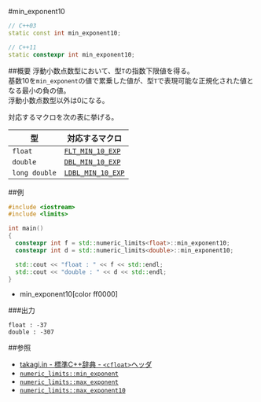#min_exponent10
```cpp
// C++03
static const int min_exponent10;

// C++11
static constexpr int min_exponent10;
```

##概要
浮動小数点数型において、型`T`の指数下限値を得る。  
基数10を`min_exponent`の値で累乗した値が、型`T`で表現可能な正規化された値となる最小の負の値。  
浮動小数点数型以外は0になる。  

対応するマクロを次の表に挙げる。

| 型            | 対応するマクロ                                         |
|---------------|--------------------------------------------------------|
| `float`       | [`FLT_MIN_10_EXP`](/reference/cfloat/flt_min_10_exp)   |
| `double`      | [`DBL_MIN_10_EXP`](/reference/cfloat/dbl_min_10_exp)   |
| `long double` | [`LDBL_MIN_10_EXP`](/reference/cfloat/ldbl_min_10_exp) |


##例
```cpp
#include <iostream>
#include <limits>

int main()
{
  constexpr int f = std::numeric_limits<float>::min_exponent10;
  constexpr int d = std::numeric_limits<double>::min_exponent10;

  std::cout << "float : " << f << std::endl;
  std::cout << "double : " << d << std::endl;
}
```
* min_exponent10[color ff0000]

###出力
```
float : -37
double : -307
```

##参照
* [takagi.in - 標準C++辞典 - `<cfloat>`ヘッダ](http://takagi.in/modules/bwiki/index.php?%A1%E3cfloat%A1%E4%A5%D8%A5%C3%A5%C0)
* [`numeric_limits::min_exponent`](./min_exponent.md)
* [`numeric_limits::max_exponent`](./max_exponent.md)
* [`numeric_limits::max_exponent10`](./max_exponent10.md)

